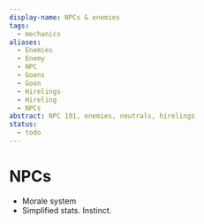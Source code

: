 ```yaml
---
display-name: NPCs & enemies
tags:
  - mechanics
aliases:
  - Enemies
  - Enemy
  - NPC
  - Goons
  - Goon
  - Hirelings
  - Hireling
  - NPCs
abstract: NPC 101, enemies, neutrals, hirelings
status:
  - todo
---
```

# NPCs
- Morale system
- Simplified stats. Instinct.